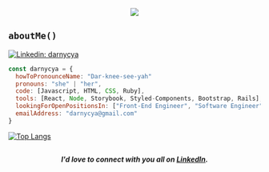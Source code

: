 <p align="center"><img src="https://res.cloudinary.com/darnycya/image/upload/v1686776398/Banner_n4c99c.png"></img></p>

## ``aboutMe()`` 
[![Linkedin: darnycya](https://img.shields.io/badge/-darnycya-blue?style=flat-square&logo=Linkedin&logoColor=white&link=https://www.linkedin.com/in/darnycya/)](https://www.linkedin.com/in/darnycya/)

```javascript
const darnycya = {
  howToPronounceName: "Dar-knee-see-yah"
  pronouns: "she" | "her",
  code: [Javascript, HTML, CSS, Ruby],
  tools: [React, Node, Storybook, Styled-Components, Bootstrap, Rails],
  lookingForOpenPositionsIn: ["Front-End Engineer", "Software Engineer"],
  emailAddress: "darnycya@gmail.com"
}
```

[![Top Langs](https://github-readme-stats.vercel.app/api/top-langs/?username=darnycya&layout=compact)](https://github.com/darnycya/github-readme-stats)

##
<h5 align="center">I'd love to connect with you all on <a href="https://www.linkedin.com/in/darnycya">LinkedIn</a>.</h5>

